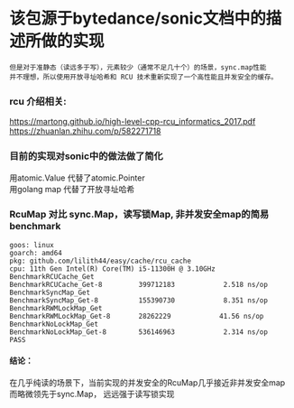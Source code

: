 # 该包源于bytedance/sonic文档中的描述所做的实现
```
但是对于准静态（读远多于写），元素较少（通常不足几十个）的场景，sync.map性能
并不理想，所以使用开放寻址哈希和 RCU 技术重新实现了一个高性能且并发安全的缓存。
```

### rcu 介绍相关:  
https://martong.github.io/high-level-cpp-rcu_informatics_2017.pdf  
https://zhuanlan.zhihu.com/p/582271718

### 目前的实现对sonic中的做法做了简化  
用atomic.Value 代替了atomic.Pointer  
用golang map 代替了开放寻址哈希

### RcuMap 对比 sync.Map，读写锁Map, 非并发安全map的简易benchmark

```
goos: linux
goarch: amd64
pkg: github.com/lilith44/easy/cache/rcu_cache
cpu: 11th Gen Intel(R) Core(TM) i5-11300H @ 3.10GHz
BenchmarkRCUCache_Get
BenchmarkRCUCache_Get-8     	399712183	         2.518 ns/op
BenchmarkSyncMap_Get
BenchmarkSyncMap_Get-8      	155390730	         8.351 ns/op
BenchmarkRWMLockMap_Get
BenchmarkRWMLockMap_Get-8   	28262229	        41.56 ns/op
BenchmarkNoLockMap_Get
BenchmarkNoLockMap_Get-8    	536146963	         2.314 ns/op
PASS
```
#### 结论：   
在几乎纯读的场景下，当前实现的并发安全的RcuMap几乎接近非并发安全map  
而略微领先于sync.Map， 远远强于读写锁实现


